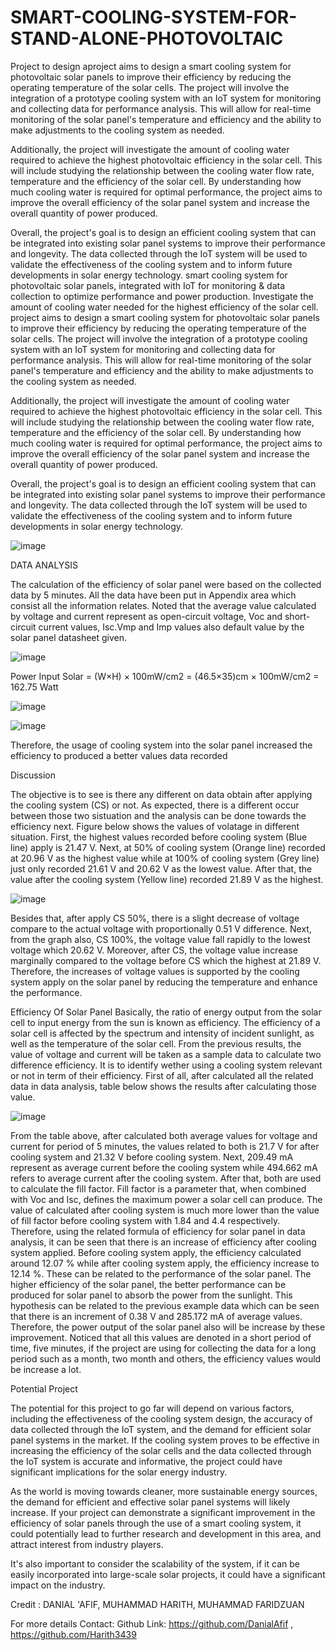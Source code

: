 # SMART-COOLING-SYSTEM-FOR-STAND-ALONE-PHOTOVOLTAIC
Project to design aproject aims to design a smart cooling system for photovoltaic solar panels to improve their efficiency by reducing the operating temperature of the solar cells. The project will involve the integration of a prototype cooling system with an IoT system for monitoring and collecting data for performance analysis. This will allow for real-time monitoring of the solar panel's temperature and efficiency and the ability to make adjustments to the cooling system as needed.

Additionally, the project will investigate the amount of cooling water required to achieve the highest photovoltaic efficiency in the solar cell. This will include studying the relationship between the cooling water flow rate, temperature and the efficiency of the solar cell. By understanding how much cooling water is required for optimal performance, the project aims to improve the overall efficiency of the solar panel system and increase the overall quantity of power produced.

Overall, the project's goal is to design an efficient cooling system that can be integrated into existing solar panel systems to improve their performance and longevity. The data collected through the IoT system will be used to validate the effectiveness of the cooling system and to inform future developments in solar energy technology. smart cooling system for photovoltaic solar panels, integrated with IoT for monitoring &amp; data collection to optimize performance and power production. Investigate the amount of cooling water needed for the highest efficiency of the solar cell.
project aims to design a smart cooling system for photovoltaic solar panels to improve their efficiency by reducing the operating temperature of the solar cells. The project will involve the integration of a prototype cooling system with an IoT system for monitoring and collecting data for performance analysis. This will allow for real-time monitoring of the solar panel's temperature and efficiency and the ability to make adjustments to the cooling system as needed.

Additionally, the project will investigate the amount of cooling water required to achieve the highest photovoltaic efficiency in the solar cell. This will include studying the relationship between the cooling water flow rate, temperature and the efficiency of the solar cell. By understanding how much cooling water is required for optimal performance, the project aims to improve the overall efficiency of the solar panel system and increase the overall quantity of power produced.

Overall, the project's goal is to design an efficient cooling system that can be integrated into existing solar panel systems to improve their performance and longevity. The data collected through the IoT system will be used to validate the effectiveness of the cooling system and to inform future developments in solar energy technology.



![image](https://user-images.githubusercontent.com/101761256/212000288-e14a063c-6595-46b8-84d4-81418b71179e.png)

DATA ANALYSIS

The calculation of the efficiency of solar panel were based on the collected data by 5 minutes. All the data have been put in Appendix area which consist all the information relates. Noted that the average value calculated by voltage and current represent as open-circuit voltage, Voc and short-circuit current values, Isc.Vmp and Imp values also default value by the solar panel datasheet given.

![image](https://user-images.githubusercontent.com/101761256/212000618-5981904c-22bf-40bb-8f3b-6b18f6fc74e4.png)

Power Input Solar = (W×H) × 100mW/cm2
= (46.5×35)cm × 100mW/cm2
= 162.75 Watt

![image](https://user-images.githubusercontent.com/101761256/212000715-5567d1bd-f2a6-4650-b559-99a980fcb698.png)

![image](https://user-images.githubusercontent.com/101761256/212000753-49c46610-d69d-40ab-9885-0197199246d7.png)

Therefore, the usage of cooling system into the solar panel increased the efficiency to produced a better values data recorded


Discussion 

The objective is to see is there any different on data obtain after applying the cooling system (CS) or not. As expected, there is a different occur between those two sistuation and the analysis can be done towards the efficiency next. Figure below shows the values of volatage in different situation. First, the highest values recorded before cooling system (Blue line) apply is 21.47 V. Next, at 50% of cooling system (Orange line) recorded at 20.96 V as the highest value while at 100% of cooling system (Grey line) just only recorded 21.61 V and 20.62 V as the lowest value. After that, the value after the cooling system (Yellow line) recorded 21.89 V as the highest.

![image](https://user-images.githubusercontent.com/101761256/212000953-7c657603-267e-43ad-adc6-64f03721e461.png)

Besides that, after apply CS 50%, there is a slight decrease of voltage compare to the actual voltage with proportionally 0.51 V difference. Next, from the graph also, CS 100%, the voltage value fall rapidly to the lowest voltage which 20.62 V. Moreover, after CS, the voltage value increase marginally compared to the voltage before CS which the highest at 21.89 V. Therefore, the increases of voltage values is supported by the cooling system apply on the solar panel by reducing the temperature and enhance the performance.


Efficiency Of Solar Panel
Basically, the ratio of energy output from the solar cell to input energy from the sun is known as efficiency. The efficiency of a solar cell is affected by the spectrum and intensity of incident sunlight, as well as the temperature of the solar cell. From the previous results, the value of voltage and current will be taken as a sample data to calculate two difference efficiency. It is to identify wether using a cooling system relevant or not in term of their efficiency. First of all, after calculated all the related data in data analysis, table below shows the results after calculating those value.

![image](https://user-images.githubusercontent.com/101761256/212001218-eeb2639e-2644-4372-a8ce-56520beba6c9.png)

From the table above, after calculated both average values for voltage and current for period of 5 minutes, the values related to both is 21.7 V for after cooling system and 21.32 V before cooling system. Next, 209.49 mA represent as average current before the cooling system while 494.662 mA refers to average current after the cooling system. After that, both are used to calculate the fill factor. Fill factor is a parameter that, when combined with Voc and Isc, defines the maximum power a solar cell can produce. The value of calculated after cooling system is much more lower than the value of fill factor before cooling system with 1.84 and 4.4 respectively. Therefore, using the related formula of efficiency for solar panel in data analysis, it can be seen that there is an increase of efficiency after cooling system applied. Before cooling system apply, the efficiency calculated around 12.07 % while after cooling system apply, the efficiency increase to 12.14 %. These can be related to the performance of the solar panel. The higher efficiency of the solar panel, the better performance can be produced for solar panel to absorb the power from the sunlight. This hypothesis can be related to the previous example data which can be seen that there is an increment of 0.38 V and 285.172 mA of average values. Therefore, the power output of the solar panel also will be increase by these improvement. Noticed that all this values are denoted in a short period of time, five minutes, if the project are using for collecting the data for a long period such as a month, two month and others, the efficiency values would be increase a lot.

Potential Project

The potential for this project to go far will depend on various factors, including the effectiveness of the cooling system design, the accuracy of data collected through the IoT system, and the demand for efficient solar panel systems in the market. If the cooling system proves to be effective in increasing the efficiency of the solar cells and the data collected through the IoT system is accurate and informative, the project could have significant implications for the solar energy industry.

As the world is moving towards cleaner, more sustainable energy sources, the demand for efficient and effective solar panel systems will likely increase. If your project can demonstrate a significant improvement in the efficiency of solar panels through the use of a smart cooling system, it could potentially lead to further research and development in this area, and attract interest from industry players.

It's also important to consider the scalability of the system, if it can be easily incorporated into large-scale solar projects, it could have a significant impact on the industry.

Credit :
DANIAL 'AFIF,
MUHAMMAD HARITH,
MUHAMMAD FARIDZUAN

For more details Contact:
Github Link: 
https://github.com/DanialAfif ,
https://github.com/Harith3439

